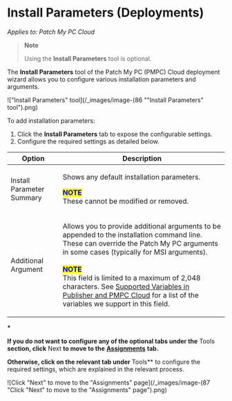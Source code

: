 # Install Parameters (Deployments)

_Applies to: Patch My PC Cloud_

> **Note**
>
> Using the **Install Parameters** tool is optional.

The **Install Parameters** tool of the Patch My PC (PMPC) Cloud deployment wizard allows you to configure various installation parameters and arguments.

!["Install Parameters" tool](/_images/image-(86 "\"Install Parameters\" tool").png)

To add installation parameters:

1. Click the **Install Parameters** tab to expose the configurable settings.
2. Configure the required settings as detailed below.

| Option                    | Description                                                                                                                                                                                                                                                                                                                                                                                                                                                                                                                                                   |
| ------------------------- | ------------------------------------------------------------------------------------------------------------------------------------------------------------------------------------------------------------------------------------------------------------------------------------------------------------------------------------------------------------------------------------------------------------------------------------------------------------------------------------------------------------------------------------------------------------- |
| Install Parameter Summary | <p>Shows any default installation parameters.</p><p><mark style="color:blue;"><strong>NOTE</strong></mark><br>These cannot be modified or removed.</p>                                                                                                                                                                                                                                                                                                                                                                                                        |
| Additional Argument       | <p>Allows you to provide additional arguments to be appended to the installation command line. These can override the Patch My PC arguments in some cases (typically for MSI arguments).<br><br><mark style="color:blue;"><strong>NOTE</strong></mark><br>This field is limited to a maximum of 2,048 characters. See <a href="../../../../patch-my-pc-product-reference/supported-variables-in-patch-my-pc-on-premises-publisher-and-cloud.md">Supported Variables in Publisher and PMPC Cloud</a> for a list of the variables we support in this field.</p> |

**\***

**If you do not want to configure any of the optional tabs under the** Tools **section, click** Next **to move to the** [**Assignments**](../cloud-assignments-deployment-tab.md) **tab.**

**Otherwise, click on the relevant tab under** Tools\*\* to configure the required settings, which are explained in the relevant process.

![Click "Next" to move to the "Assignments" page](/_images/image-(87 "Click \"Next\" to move to the \"Assignments\" page").png)